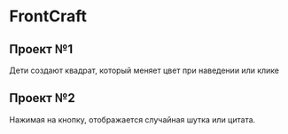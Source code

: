 <h1>FrontCraft</h1>
<h2>Проект №1</h2>
Дети создают квадрат, который меняет цвет при наведении или клике
<h2>Проект №2</h2>
Нажимая на кнопку, отображается случайная шутка или цитата.
